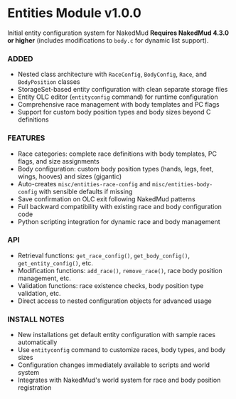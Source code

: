 # Entities Module v1.0.0
Initial entity configuration system for NakedMud
**Requires NakedMud 4.3.0 or higher** (includes modifications to `body.c` for dynamic list support).

### ADDED
- Nested class architecture with `RaceConfig`, `BodyConfig`, `Race`, and `BodyPosition` classes
- StorageSet-based entity configuration with clean separate storage files
- Entity OLC editor (`entityconfig` command) for runtime configuration
- Comprehensive race management with body templates and PC flags
- Support for custom body position types and body sizes beyond C definitions
### FEATURES
- Race categories: complete race definitions with body templates, PC flags, and size assignments
- Body configuration: custom body position types (hands, legs, feet, wings, hooves) and sizes (gigantic)
- Auto-creates `misc/entities-race-config` and `misc/entities-body-config` with sensible defaults if missing
- Save confirmation on OLC exit following NakedMud patterns
- Full backward compatibility with existing race and body configuration code
- Python scripting integration for dynamic race and body management
### API
- Retrieval functions: `get_race_config()`, `get_body_config()`, `get_entity_config()`, etc.
- Modification functions: `add_race()`, `remove_race()`, race body position management, etc.
- Validation functions: race existence checks, body position type validation, etc.
- Direct access to nested configuration objects for advanced usage
### INSTALL NOTES
- New installations get default entity configuration with sample races automatically
- Use `entityconfig` command to customize races, body types, and body sizes
- Configuration changes immediately available to scripts and world system
- Integrates with NakedMud's world system for race and body position registration
